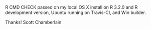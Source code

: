 R CMD CHECK passed on my local OS X install on R 3.2.0 and R development 
version, Ubuntu running on Travis-CI, and Win builder.

Thanks! Scott Chamberlain
